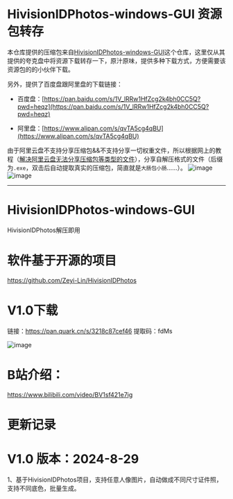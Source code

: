 # HivisionIDPhotos-windows-GUI 资源包转存

本仓库提供的压缩包来自[HivisionIDPhotos-windows-GUI](https://github.com/zhaoyun0071/HivisionIDPhotos-windows-GUI)这个仓库，这里仅从其提供的夸克盘中将资源下载转存一下，原汁原味，提供多种下载方式，方便需要该资源包的的小伙伴下载。

另外，提供了百度盘跟阿里盘的下载链接：
- 百度盘：[https://pan.baidu.com/s/1V_lRRw1HfZcg2k4bh0CC5Q?pwd=heqz](https://pan.baidu.com/s/1V_lRRw1HfZcg2k4bh0CC5Q?pwd=heqz)

- 阿里盘：[https://www.alipan.com/s/qvTA5cg4qBU](https://www.alipan.com/s/qvTA5cg4qBU)

由于阿里云盘不支持分享压缩包&&不支持分享一切权重文件，所以根据网上的教程（[解决阿里云盘无法分享压缩包等类型的文件](https://blog.csdn.net/qq_51246603/article/details/127702621)），分享自解压格式的文件（后缀为`.exe`，双击后自动提取真实的压缩包，简直就是`大肠包小肠`……）。
![image](https://github.com/user-attachments/assets/30f092bf-7403-40d7-b8f1-c1def71f8f8b)
![image](https://github.com/user-attachments/assets/e0a8beeb-b0d8-47f1-bb7e-0fe8212c26c5)


---

# HivisionIDPhotos-windows-GUI
HivisionIDPhotos解压即用


# 软件基于开源的项目
https://github.com/Zeyi-Lin/HivisionIDPhotos

 
# V1.0下载

链接：https://pan.quark.cn/s/3218c87cef46 
提取码：fdMs


 ![image](https://github.com/zhaoyun0071/HivisionIDPhotos-windows-GUI/blob/main/1.png)

 
# B站介绍：
https://www.bilibili.com/video/BV1sf421e7ig 

# 更新记录

# V1.0 版本：2024-8-29

1、基于HivisionIDPhotos项目，支持任意人像图片，自动做成不同尺寸证件照，支持不同底色，批量生成。

